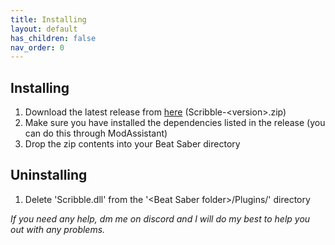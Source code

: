 ```yaml
---
title: Installing
layout: default
has_children: false
nav_order: 0
---
```

## Installing
1. Download the latest release from [here](https://github.com/ToniMacaroni/Scribble/releases) (Scribble-\<version\>.zip)
2. Make sure you have installed the dependencies listed in the release (you can do this through ModAssistant)
3. Drop the zip contents into your Beat Saber directory

## Uninstalling
1. Delete 'Scribble.dll' from the '\<Beat Saber folder\>/Plugins/' directory

*If you need any help, dm me on discord and I will do my best to help you out with any problems.*